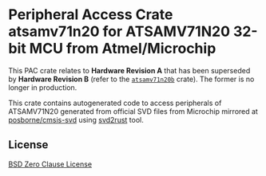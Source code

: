 # Peripheral Access Crate atsamv71n20 for ATSAMV71N20 32-bit MCU from Atmel/Microchip

This PAC crate relates to **Hardware Revision A** that has been superseded by **Hardware Revision B** (refer to the [`atsamv71n20b`](https://https://crates.io/crates/atsamv71n20b) crate). The former is no longer in production.

This crate contains autogenerated code to access peripherals of ATSAMV71N20 generated from official SVD files from Microchip mirrored at [posborne/cmsis-svd](https://github.com/posborne/cmsis-svd) using [svd2rust](https://github.com/rust-embedded/svd2rust/) tool.

## License

[BSD Zero Clause License](https://choosealicense.com/licenses/0bsd/)

